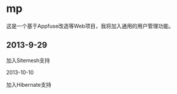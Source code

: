 mp
==

这是一个基于Appfuse改造等Web项目，我将加入通用的用户管理功能。

2013-9-29
---------

加入Sitemesh支持

2013-10-10

加入Hibernate支持
